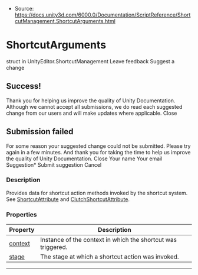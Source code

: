 * Source: https://docs.unity3d.com/6000.0/Documentation/ScriptReference/ShortcutManagement.ShortcutArguments.html

# ShortcutArguments
struct in UnityEditor.ShortcutManagement
Leave feedback
Suggest a change
## Success!
Thank you for helping us improve the quality of Unity Documentation. Although we cannot accept all submissions, we do read each suggested change from our users and will make updates where applicable.
Close
## Submission failed
For some reason your suggested change could not be submitted. Please <a>try again</a> in a few minutes. And thank you for taking the time to help us improve the quality of Unity Documentation.
Close
Your name Your email Suggestion* Submit suggestion
Cancel
### Description
Provides data for shortcut action methods invoked by the shortcut system.
See [ShortcutAttribute](https://docs.unity3d.com/6000.0/Documentation/ScriptReference/ShortcutManagement.ShortcutAttribute.html) and [ClutchShortcutAttribute](https://docs.unity3d.com/6000.0/Documentation/ScriptReference/ShortcutManagement.ClutchShortcutAttribute.html).
### Properties
Property | Description  
---|---  
[context](https://docs.unity3d.com/6000.0/Documentation/ScriptReference/ShortcutManagement.ShortcutArguments-context.html) | Instance of the context in which the shortcut was triggered.  
[stage](https://docs.unity3d.com/6000.0/Documentation/ScriptReference/ShortcutManagement.ShortcutArguments-stage.html) | The stage at which a shortcut action was invoked.  
* * *
